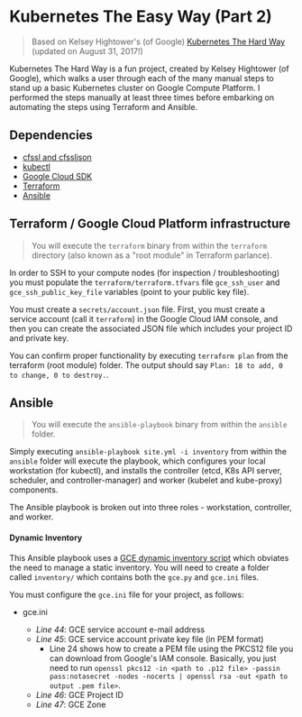 # Kubernetes The Easy Way (Part 2)


> Based on Kelsey Hightower's (of Google) <a href="https://github.com/kelseyhightower/kubernetes-the-hard-way">Kubernetes The Hard Way</a> (updated on August 31, 2017!)

Kubernetes The Hard Way is a fun project, created by Kelsey Hightower (of Google), which walks a user through each of the many manual steps to stand up a basic Kubernetes cluster on Google Compute Platform. I performed the steps manually at least three times before embarking on automating the steps using Terraform and Ansible.

## Dependencies

* [cfssl and cfssljson](https://github.com/kelseyhightower/kubernetes-the-hard-way/blob/master/docs/02-client-tools.md)
* [kubectl](https://github.com/kelseyhightower/kubernetes-the-hard-way/blob/master/docs/02-client-tools.md)
* [Google Cloud SDK](https://cloud.google.com/sdk/gcloud/)
* [Terraform](http://www.terraform.io)
* [Ansible](https://github.com/ansible/ansible)

## Terraform / Google Cloud Platform infrastructure

> You will execute the `terraform` binary from within the `terraform` directory (also known as a "root module" in Terraform parlance).

In order to SSH to your compute nodes (for inspection / troubleshooting) you must populate the `terraform/terraform.tfvars` file `gce_ssh_user` and `gce_ssh_public_key_file` variables (point to your public key file).

You must create a `secrets/account.json` file. First, you must create a service account (call it `terraform`) in the Google Cloud IAM console, and then you can create the associated JSON file which includes your project ID and private key.

You can confirm proper functionality by executing `terraform plan` from the terraform (root module) folder. The output should say `Plan: 18 to add, 0 to change, 0 to destroy.`.

## Ansible

> You will execute the `ansible-playbook` binary from within the `ansible` folder.

Simply executing `ansible-playbook site.yml -i inventory` from within the `ansible` folder will execute the playbook, which configures your local workstation (for kubectl), and installs the controller (etcd, K8s API server, scheduler, and controller-manager) and worker (kubelet and kube-proxy) components.

The Ansible playbook is broken out into three roles - workstation, controller, and worker.

#### Dynamic Inventory

This Ansible playbook uses a <a href="https://github.com/ansible/ansible/tree/devel/contrib/inventory">GCE dynamic inventory script</a> which obviates the need to manage a static inventory. You will need to create a folder called `inventory/` which contains both the `gce.py` and `gce.ini` files.

You must configure the `gce.ini` file for your project, as follows:

* gce.ini

  + _Line 44_: GCE service account e-mail address
  + _Line 45_: GCE service account private key file (in PEM format)
    - Line 24 shows how to create a PEM file using the PKCS12 file you can download from Google's IAM console. Basically, you just need to run `openssl pkcs12 -in <path to .p12 file> -passin pass:notasecret -nodes -nocerts | openssl rsa -out <path to output .pem file>`.
  + _Line 46_: GCE Project ID
  + _Line 47_: GCE Zone

